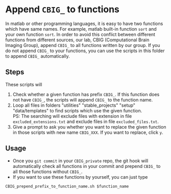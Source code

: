 # Append `CBIG_` to functions
In matlab or other programming languages, it is easy to have two functions which have same names. For example, matlab built-in function `sort` and your own function `sort`. In order to avoid this conflict between different functions from different sources, our lab, CBIG (Computational Brain Imaging Group), append `CBIG_` to all functions written by our group. If you do not append `CBIG_` to your functions, you can use the scripts in this folder to append `CBIG_` automatically.

## Steps 
These scripts will   
1) Check whether a given function has prefix `CBIG_`. If this function does not have `CBIG_`, the scripts will append `CBIG_` to the function name.  
2) Loop all files in folders "utilities" "stable_projects" "setup" "data/templates" to find scripts which use the given function.   
PS: The searching will exclude files with extension in file `excluded_extensions.txt` and exclude files in file `excluded_files.txt`.  
3) Give a prompt to ask you whether you want to replace the given function in those scripts with new name `CBIG_XXX`. If you want to replace, click `y`. 

## Usage
* Once you `git commit` in your `CBIG_private` repo, the git hook will automatically check all functions in your commit and prepend `CBIG_` to all those functions without `CBIG_`.
* If you want to use these functions by yourself, you can just type 
```
CBIG_prepend_prefix_to_function_name.sh $function_name
```


